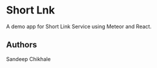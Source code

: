 # Short Lnk

A demo app for Short Link Service using Meteor and React.

## Authors
Sandeep Chikhale

